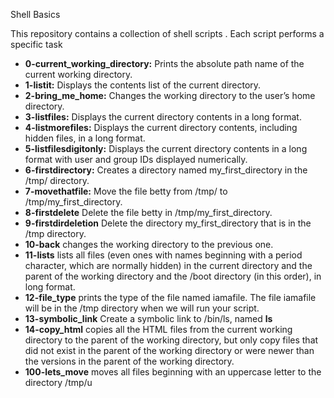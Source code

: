  Shell Basics

This repository contains a collection of shell scripts . Each script performs a specific task


- **0-current_working_directory:** Prints the absolute path name of the current working directory.
- **1-listit:** Displays the contents list of the current directory.
- **2-bring_me_home:** Changes the working directory to the user’s home directory.
- **3-listfiles:** Displays the current directory contents in a long format.
- **4-listmorefiles:** Displays the current directory contents, including hidden files, in a long format.
- **5-listfilesdigitonly:** Displays the current directory contents in a long format with user and group IDs displayed numerically.
- **6-firstdirectory:** Creates a directory named my_first_directory in the /tmp/ directory.
- **7-movethatfile:** Move the file betty from /tmp/ to /tmp/my_first_directory.
- **8-firstdelete** Delete the file betty in /tmp/my_first_directory.
- **9-firstdirdeletion** Delete the directory my_first_directory that is in the /tmp directory.
- **10-back** changes the working directory to the previous one.
- **11-lists** lists all files (even ones with names beginning with a period character, which are normally hidden) in the current directory and the parent of the working directory and the /boot directory (in this order), in long format.
- **12-file_type** prints the type of the file named iamafile. The file iamafile will be in the /tmp directory when we will run your script.
- **13-symbolic_link** Create a symbolic link to /bin/ls, named __ls__
- **14-copy_html** copies all the HTML files from the current working directory to the parent of the working directory, but only copy files that did not exist in the parent of the working directory or were newer than the versions in the parent of the working directory.
- **100-lets_move** moves all files beginning with an uppercase letter to the directory /tmp/u